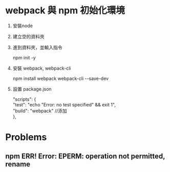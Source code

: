 # webpack 與 npm 初始化環境
  
1. 安裝node
2. 建立空的資料夾
3. 進到資料夾，並輸入指令

    npm init -y
 
4. 安裝 webpack, webpack-cli
  
    npm install webpack webpack-cli --save-dev 
  

5. 設置 package.json
      
      "scripts": {  
        "test": "echo \"Error: no test specified\" && exit 1",  
        "build": "webpack" //添加  
      },  
  
# Problems
## npm ERR! Error: EPERM: operation not permitted, rename
